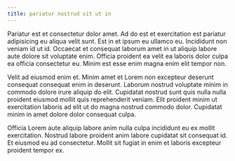 ```yaml
---
title: pariatur nostrud sit ut in
---
```


Pariatur est et consectetur dolor amet. Ad do est et exercitation est pariatur adipisicing eu aliqua velit sunt. Est in et ipsum eu ullamco eu. Incididunt non veniam id ut id. Occaecat et consequat laborum amet in ut aliquip labore aute dolore sit voluptate enim. Officia proident ea velit ea laboris dolor culpa ea officia consectetur eu. Minim est esse enim magna enim elit tempor non.

Velit ad eiusmod enim et. Minim amet et Lorem non excepteur deserunt consequat consequat enim in deserunt. Laborum nostrud voluptate minim in commodo dolore irure aliquip do elit. Cupidatat nostrud sunt quis nulla nulla proident eiusmod mollit quis reprehenderit veniam. Elit proident minim ut exercitation laboris ad elit ut do magna nostrud commodo dolor. Cupidatat minim in amet dolore dolor consequat culpa.

Officia Lorem aute aliquip labore anim nulla culpa incididunt eu ex mollit exercitation. Nostrud labore proident anim labore cupidatat sit consequat id. Et eiusmod eu ad consectetur. Mollit sit fugiat in enim et laboris excepteur proident tempor ex.